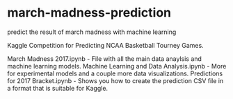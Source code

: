 # march-madness-prediction
predict the result of march madness with machine learning

Kaggle Competition for Predicting NCAA Basketball Tourney Games.

March Madness 2017.ipynb - File with all the main data anaylsis and machine learning models. 
Machine Learning and Data Analysis.ipynb - More for experimental models and a couple more data visualizations. 
Predictions for 2017 Bracket.ipynb - Shows you how to create the prediction CSV file in a format that is suitable for Kaggle.
